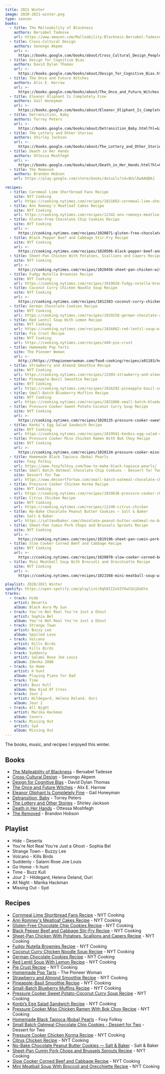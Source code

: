 ```yaml
---
title: 2021 Winter
image: 2020-2021-winter.png
type: season
books:
  - title: The Malleability of Blackness
    authors: Bersabel Tadesse
    url: https://www.amazon.com/Malleability-Blackness-Bersabel-Tadesse/dp/B08R689SJJ
  - title: Cross-Cultural Design
    authors: Senongo Akpem
    url: >-
      https://books.google.com/books/about/Cross_Cultural_Design_People_and_Culture.html?hl=&id=maelzQEACAAJ
  - title: Design for Cognitive Bias
    authors: David Dylan Thomas
    url: >-
      https://books.google.com/books/about/Design_for_Cognitive_Bias.html?hl=&id=Uq0DzgEACAAJ
  - title: The Once and Future Witches
    authors: Alix E. Harrow
    url: >-
      https://books.google.com/books/about/The_Once_and_Future_Witches.html?hl=&id=7AhYzQEACAAJ
  - title: Eleanor Oliphant Is Completely Fine
    authors: Gail Honeyman
    url: >-
      https://books.google.com/books/about/Eleanor_Oliphant_Is_Completely_Fine.html?hl=&id=R-wexgEACAAJ
  - title: Detransition, Baby
    authors: Torrey Peters
    url: >-
      https://books.google.com/books/about/Detransition_Baby.html?hl=&id=pO8OEAAAQBAJ
  - title: The Lottery and Other Stories
    authors: Shirley Jackson
    url: >-
      https://books.google.com/books/about/The_Lottery_and_Other_Stories.html?hl=&id=nCCxvgEACAAJ
  - title: Death in Her Hands
    authors: Ottessa Moshfegh
    url: >-
      https://books.google.com/books/about/Death_in_Her_Hands.html?hl=&id=kiikDwAAQBAJ
  - title: The Removed
    authors: Brandon Hobson
    url: https://play.google.com/store/books/details?id=9UzlDwAAQBAJ

recipes:
  - title: Cornmeal Lime Shortbread Fans Recipe
    site: NYT Cooking
    url: https://cooking.nytimes.com/recipes/1021663-cornmeal-lime-shortbread-fans
  - title: Ann Romney's Meatloaf Cakes Recipe
    site: NYT Cooking
    url: https://cooking.nytimes.com/recipes/12342-ann-romneys-meatloaf-cakes
  - title: Gluten-Free Chocolate Chip Cookies Recipe
    site: NYT Cooking
    url: >-
      https://cooking.nytimes.com/recipes/1020871-gluten-free-chocolate-chip-cookies
  - title: Black Pepper Beef and Cabbage Stir-Fry Recipe
    site: NYT Cooking
    url: >-
      https://cooking.nytimes.com/recipes/1020506-black-pepper-beef-and-cabbage-stir-fry
  - title: Sheet-Pan Chicken With Potatoes, Scallions and Capers Recipe
    site: NYT Cooking
    url: >-
      https://cooking.nytimes.com/recipes/1020456-sheet-pan-chicken-with-potatoes-scallions-and-capers
  - title: Fudgy Nutella Brownies Recipe
    site: NYT Cooking
    url: https://cooking.nytimes.com/recipes/1019020-fudgy-nutella-brownies
  - title: Coconut Curry Chicken Noodle Soup Recipe
    site: NYT Cooking
    url: >-
      https://cooking.nytimes.com/recipes/1012383-coconut-curry-chicken-noodle-soup
  - title: German Chocolate Cookies Recipe
    site: NYT Cooking
    url: https://cooking.nytimes.com/recipes/1019258-german-chocolate-cookies
  - title: Red Lentil Soup With Lemon Recipe
    site: NYT Cooking
    url: https://cooking.nytimes.com/recipes/1016062-red-lentil-soup-with-lemon
  - title: Pie Crust Recipe
    site: NYT Cooking
    url: https://cooking.nytimes.com/recipes/448-pie-crust
  - title: Homemade Pop Tarts
    site: The Pioneer Woman
    url: >-
      http://https://thepioneerwoman.com/food-cooking/recipes/a91183/homemade-pop-tarts/
  - title: Strawberry and Almond Smoothie Recipe
    site: NYT Cooking
    url: https://cooking.nytimes.com/recipes/12493-strawberry-and-almond-smoothie
  - title: Pineapple-Basil Smoothie Recipe
    site: NYT Cooking
    url: https://cooking.nytimes.com/recipes/1016292-pineapple-basil-smoothie
  - title: Small-Batch Blueberry Muffins Recipe
    site: NYT Cooking
    url: https://cooking.nytimes.com/recipes/1021868-small-batch-blueberry-muffins
  - title: Pressure Cooker Sweet Potato-Coconut Curry Soup Recipe
    site: NYT Cooking
    url: >-
      https://cooking.nytimes.com/recipes/1020135-pressure-cooker-sweet-potato-coconut-curry-soup
  - title: Konbi’s Egg Salad Sandwich Recipe
    site: NYT Cooking
    url: https://cooking.nytimes.com/recipes/1019941-konbis-egg-salad-sandwich
  - title: Pressure Cooker Miso Chicken Ramen With Bok Choy Recipe
    site: NYT Cooking
    url: >-
      https://cooking.nytimes.com/recipes/1020134-pressure-cooker-miso-chicken-ramen-with-bok-choy
  - title: Homemade Black Tapioca (Boba) Pearls
    site: Foxy Folksy
    url: https://www.foxyfolksy.com/how-to-make-black-tapioca-pearls/
  - title: Small Batch Oatmeal Chocolate Chip Cookies - Dessert for Two
    site: Dessert for Two
    url: https://www.dessertfortwo.com/small-batch-oatmeal-chocolate-chip-cookies/
  - title: Pressure Cooker Chicken Korma Recipe
    site: NYT Cooking
    url: https://cooking.nytimes.com/recipes/1019636-pressure-cooker-chicken-korma
  - title: Citrus Chicken Recipe
    site: NYT Cooking
    url: https://cooking.nytimes.com/recipes/12240-citrus-chicken
  - title: No-Bake Chocolate Peanut Butter Cookies — Salt & Baker
    site: Salt & Baker
    url: https://saltandbaker.com/chocolate-peanut-butter-oatmeal-no-bake-cookies/
  - title: Sheet-Pan Cumin Pork Chops and Brussels Sprouts Recipe
    site: NYT Cooking
    url: >-
      https://cooking.nytimes.com/recipes/1019196-sheet-pan-cumin-pork-chops-and-brussels-sprouts
  - title: Slow Cooker Corned Beef and Cabbage Recipe
    site: NYT Cooking
    url: >-
      https://cooking.nytimes.com/recipes/1020070-slow-cooker-corned-beef-and-cabbage
  - title: Mini Meatball Soup With Broccoli and Orecchiette Recipe
    site: NYT Cooking
    url: >-
      https://cooking.nytimes.com/recipes/1021568-mini-meatball-soup-with-broccoli-and-orecchiette

playlist: 2020/2021 Winter
spotify: https://open.spotify.com/playlist/0qh8IIIuVZYXwCGUjDaOte
tracks:
  - track: Hide
    artist: Deserta
    album: Black Aura My Sun
  - track: You're Not Real You're Just a Ghost
    artist: Sophia Bel
    album: You're Not Real You're Just a Ghost
  - track: Strange Town
    artist: Buzzy Lee
    album: Spoiled Love
  - track: Volcano
    artist: Kills Birds
    album: Kills Birds
  - track: Suddenly
    artist: Salami Rose Joe Louis
    album: Zdenka 2080
  - track: Go Home
    artist: h hunt
    album: Playing Piano for Dad
  - track: Time
    artist: Buzz Kull
    album: New Kind Of Cross
  - track: Jour 2
    artist: Hildegard, Helena Deland, Ouri
    album: Jour 2
  - track: All Night
    artist: Marika Hackman
    album: Covers
  - track: Missing Out
    artist: Syd
    album: Missing Out
---
```


The books, music, and recipes I enjoyed this winter.

## Books

- [The Malleability of Blackness](https://www.amazon.com/Malleability-Blackness-Bersabel-Tadesse/dp/B08R689SJJ) - Bersabel Tadesse
- [Cross-Cultural Design](https://books.google.com/books/about/Cross_Cultural_Design_People_and_Culture.html?hl=&id=maelzQEACAAJ) - Senongo Akpem
- [Design for Cognitive Bias](https://books.google.com/books/about/Design_for_Cognitive_Bias.html?hl=&id=Uq0DzgEACAAJ) - David Dylan Thomas
- [The Once and Future Witches](https://books.google.com/books/about/The_Once_and_Future_Witches.html?hl=&id=7AhYzQEACAAJ) - Alix E. Harrow
- [Eleanor Oliphant Is Completely Fine](https://books.google.com/books/about/Eleanor_Oliphant_Is_Completely_Fine.html?hl=&id=R-wexgEACAAJ) - Gail Honeyman
- [Detransition, Baby](https://books.google.com/books/about/Detransition_Baby.html?hl=&id=pO8OEAAAQBAJ) - Torrey Peters
- [The Lottery and Other Stories](https://books.google.com/books/about/The_Lottery_and_Other_Stories.html?hl=&id=nCCxvgEACAAJ) - Shirley Jackson
- [Death in Her Hands](https://books.google.com/books/about/Death_in_Her_Hands.html?hl=&id=kiikDwAAQBAJ) - Ottessa Moshfegh
- [The Removed](https://play.google.com/store/books/details?id=9UzlDwAAQBAJ) - Brandon Hobson

## Playlist

- Hide - Deserta
- You're Not Real You're Just a Ghost - Sophia Bel
- Strange Town - Buzzy Lee
- Volcano - Kills Birds
- Suddenly - Salami Rose Joe Louis
- Go Home - h hunt
- Time - Buzz Kull
- Jour 2 - Hildegard, Helena Deland, Ouri
- All Night - Marika Hackman
- Missing Out - Syd

## Recipes

- [Cornmeal Lime Shortbread Fans Recipe](https://cooking.nytimes.com/recipes/1021663-cornmeal-lime-shortbread-fans) - NYT Cooking
- [Ann Romney's Meatloaf Cakes Recipe](https://cooking.nytimes.com/recipes/12342-ann-romneys-meatloaf-cakes) - NYT Cooking
- [Gluten-Free Chocolate Chip Cookies Recipe](https://cooking.nytimes.com/recipes/1020871-gluten-free-chocolate-chip-cookies) - NYT Cooking
- [Black Pepper Beef and Cabbage Stir-Fry Recipe](https://cooking.nytimes.com/recipes/1020506-black-pepper-beef-and-cabbage-stir-fry) - NYT Cooking
- [Sheet-Pan Chicken With Potatoes, Scallions and Capers Recipe](https://cooking.nytimes.com/recipes/1020456-sheet-pan-chicken-with-potatoes-scallions-and-capers) - NYT Cooking
- [Fudgy Nutella Brownies Recipe](https://cooking.nytimes.com/recipes/1019020-fudgy-nutella-brownies) - NYT Cooking
- [Coconut Curry Chicken Noodle Soup Recipe](https://cooking.nytimes.com/recipes/1012383-coconut-curry-chicken-noodle-soup) - NYT Cooking
- [German Chocolate Cookies Recipe](https://cooking.nytimes.com/recipes/1019258-german-chocolate-cookies) - NYT Cooking
- [Red Lentil Soup With Lemon Recipe](https://cooking.nytimes.com/recipes/1016062-red-lentil-soup-with-lemon) - NYT Cooking
- [Pie Crust Recipe](https://cooking.nytimes.com/recipes/448-pie-crust) - NYT Cooking
- [Homemade Pop Tarts](http://https://thepioneerwoman.com/food-cooking/recipes/a91183/homemade-pop-tarts/) - The Pioneer Woman
- [Strawberry and Almond Smoothie Recipe](https://cooking.nytimes.com/recipes/12493-strawberry-and-almond-smoothie) - NYT Cooking
- [Pineapple-Basil Smoothie Recipe](https://cooking.nytimes.com/recipes/1016292-pineapple-basil-smoothie) - NYT Cooking
- [Small-Batch Blueberry Muffins Recipe](https://cooking.nytimes.com/recipes/1021868-small-batch-blueberry-muffins) - NYT Cooking
- [Pressure Cooker Sweet Potato-Coconut Curry Soup Recipe](https://cooking.nytimes.com/recipes/1020135-pressure-cooker-sweet-potato-coconut-curry-soup) - NYT Cooking
- [Konbi’s Egg Salad Sandwich Recipe](https://cooking.nytimes.com/recipes/1019941-konbis-egg-salad-sandwich) - NYT Cooking
- [Pressure Cooker Miso Chicken Ramen With Bok Choy Recipe](https://cooking.nytimes.com/recipes/1020134-pressure-cooker-miso-chicken-ramen-with-bok-choy) - NYT Cooking
- [Homemade Black Tapioca (Boba) Pearls](https://www.foxyfolksy.com/how-to-make-black-tapioca-pearls/) - Foxy Folksy
- [Small Batch Oatmeal Chocolate Chip Cookies - Dessert for Two](https://www.dessertfortwo.com/small-batch-oatmeal-chocolate-chip-cookies/) - Dessert for Two
- [Pressure Cooker Chicken Korma Recipe](https://cooking.nytimes.com/recipes/1019636-pressure-cooker-chicken-korma) - NYT Cooking
- [Citrus Chicken Recipe](https://cooking.nytimes.com/recipes/12240-citrus-chicken) - NYT Cooking
- [No-Bake Chocolate Peanut Butter Cookies — Salt & Baker](https://saltandbaker.com/chocolate-peanut-butter-oatmeal-no-bake-cookies/) - Salt & Baker
- [Sheet-Pan Cumin Pork Chops and Brussels Sprouts Recipe](https://cooking.nytimes.com/recipes/1019196-sheet-pan-cumin-pork-chops-and-brussels-sprouts) - NYT Cooking
- [Slow Cooker Corned Beef and Cabbage Recipe](https://cooking.nytimes.com/recipes/1020070-slow-cooker-corned-beef-and-cabbage) - NYT Cooking
- [Mini Meatball Soup With Broccoli and Orecchiette Recipe](https://cooking.nytimes.com/recipes/1021568-mini-meatball-soup-with-broccoli-and-orecchiette) - NYT Cooking
